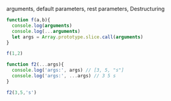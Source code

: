 arguments, default parameters, rest parameters, Destructuring


``` javascript
function f(a,b){
  console.log(arguments)
  console.log(...arguments)
  let args = Array.prototype.slice.call(arguments)
}

f(1,2)

function f2(...args){
  console.log('args:', args) // [3, 5, "s"]
  console.log('args:', ...args) // 3 5 s
}

f2(3,5,'s')
```